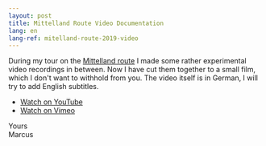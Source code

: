 ```yaml
---
layout: post
title: Mittelland Route Video Documentation
lang: en
lang-ref: mitelland-route-2019-video
---
```


During my tour on the [Mittelland route](/en/tour/2019/04/18/Mittelland-Route/) I made some rather experimental video recordings in between. Now I have cut them together to a small film, which I don't want to withhold from you. The video itself is in German, I will try to add English subtitles.

- [Watch on YouTube](https://youtu.be/SreXONIlp5k)
- [Watch on Vimeo](https://vimeo.com/332857314)

Yours  
Marcus
